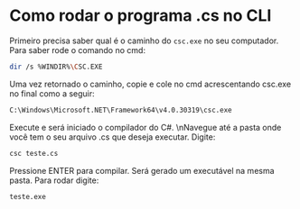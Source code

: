 # Como rodar o programa .cs no CLI

Primeiro precisa saber qual é o caminho do `csc.exe` no seu computador. Para saber rode o comando no cmd:

```bash
dir /s %WINDIR%\CSC.EXE
```
Uma vez retornado o caminho, copie e cole no cmd acrescentando csc.exe no final como a seguir:

```bash
C:\Windows\Microsoft.NET\Framework64\v4.0.30319\csc.exe
```

Execute e será iniciado o compilador do C#. \nNavegue até a pasta onde você tem o seu arquivo .cs que deseja executar. Digite:

```bash
csc teste.cs
```
Pressione ENTER para compilar. Será gerado um executável na mesma pasta. Para rodar digite:

```bash
teste.exe
```